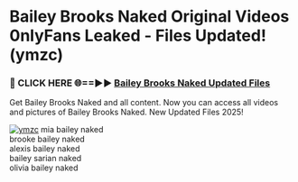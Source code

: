 # Bailey Brooks Naked Original Videos 0nlyFans Leaked - Files Updated! (ymzc)

<h3>🔴 CLICK HERE 🌐==►► <a href="https://tinyurl.com/up5wt9bj" rel="nofollow">Bailey Brooks Naked Updated Files</a></h3>

Get Bailey Brooks Naked and all content. Now you can access all videos and pictures of Bailey Brooks Naked. New Updated Files 2025!

[![ymzc](https://i.imgur.com/ABiUzMV.gif)](https://tinyurl.com/up5wt9bj)
mia bailey naked<br>
brooke bailey naked<br>
alexis bailey naked<br>
bailey sarian naked<br>
olivia bailey naked